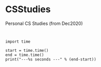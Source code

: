 # CSStudies
Personal CS Studies (from Dec2020)

<pre><code>

import time

start = time.time()
end = time.time()
print("---%s seconds ---" % (end-start))

</pre></code>

